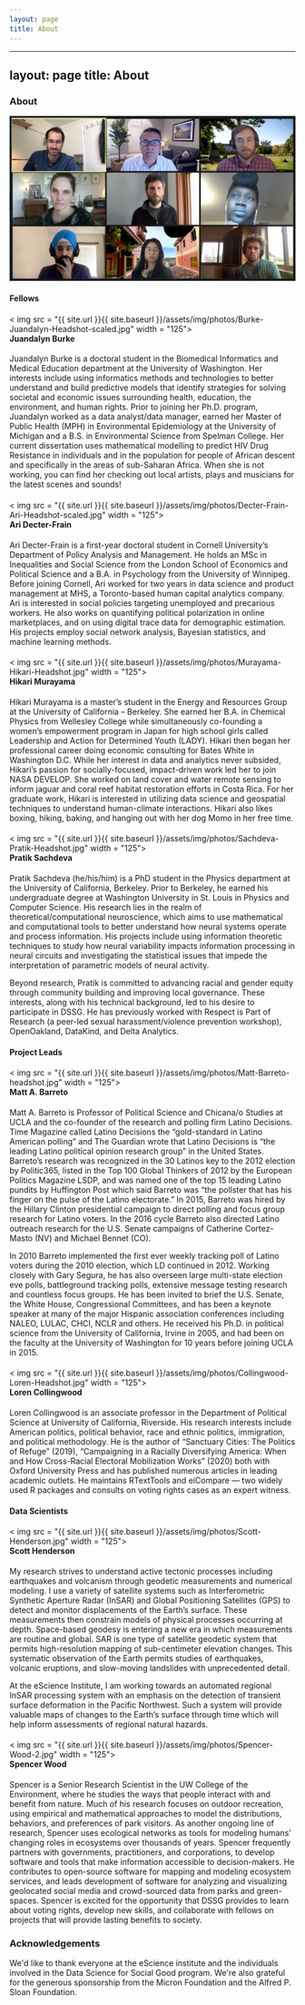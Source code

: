 ```yaml
---
layout: page
title: About
---
```


---
layout: page
title: About
---

### About

![](images/photos/DSSG-voting-equity-team-jpg.jpg)<!-- -->

#### Fellows

<div style="clear: both;">
  <div style="float: left; margin-right 1em;">
    < img src = "{{ site.url }}{{ site.baseurl }}/assets/img/photos/Burke-Juandalyn-Headshot-scaled.jpg" width = "125">
  </div>
  <div>
    <h4>Juandalyn Burke</h4>
    <p>Juandalyn Burke is a doctoral student in the Biomedical Informatics and Medical Education department at the University of Washington. Her interests include using informatics methods and technologies to better understand and build predictive models that identify strategies for solving societal and economic issues surrounding health, education, the environment, and human rights. Prior to joining her Ph.D. program, Juandalyn worked as a data analyst/data manager, earned her Master of Public Health (MPH) in Environmental Epidemiology at the University of Michigan and a B.S. in Environmental Science from Spelman College. Her current dissertation uses mathematical modelling to predict HIV Drug Resistance in individuals and in the population for people of African descent and specifically in the areas of sub-Saharan Africa. When she is not working, you can find her checking out local artists, plays and musicians for the latest scenes and sounds!</p>
  </div>
</div>

<div style="clear: both;">
  <div style="float: left; margin-right 1em;">
    < img src = "{{ site.url }}{{ site.baseurl }}/assets/img/photos/Decter-Frain-Ari-Headshot-scaled.jpg" width = "125">
  </div>
  <div>
    <h4>Ari Decter-Frain</h4>
    <p>Ari Decter-Frain is a first-year doctoral student in Cornell University’s Department of Policy Analysis and Management. He holds an MSc in Inequalities and Social Science from the London School of Economics and Political Science and a B.A. in Psychology from the University of Winnipeg. Before joining Cornell, Ari worked for two years in data science and product management at MHS, a Toronto-based human capital analytics company.
Ari is interested in social policies targeting unemployed and precarious workers. He also works on quantifying political polarization in online marketplaces, and on using digital trace data for demographic estimation. His projects employ social network analysis, Bayesian statistics, and machine learning methods.</p>
  </div>
</div>

<div style="clear: both;">
  <div style="float: left; margin-right 1em;">
    < img src = "{{ site.url }}{{ site.baseurl }}/assets/img/photos/Murayama-Hikari-Headshot.jpg" width = "125">
  </div>
  <div>
    <h4>Hikari Murayama</h4>
    <p>Hikari Murayama is a master’s student in the Energy and Resources Group at the University of California – Berkeley. She earned her B.A. in Chemical Physics from Wellesley College while simultaneously co-founding a women’s empowerment program in Japan for high school girls called Leadership and Action for Determined Youth (LADY). Hikari then began her professional career doing economic consulting for Bates White in Washington D.C. While her interest in data and analytics never subsided, Hikari’s passion for socially-focused, impact-driven work led her to join NASA DEVELOP. She worked on land cover and water remote sensing to inform jaguar and coral reef habitat restoration efforts in Costa Rica. For her graduate work, Hikari is interested in utilizing data science and geospatial techniques to understand human-climate interactions. Hikari also likes boxing, hiking, baking, and hanging out with her dog Momo in her free time.</p>
  </div>
</div>


<div style="clear: both;">
  <div style="float: left; margin-right 1em;">
    < img src = "{{ site.url }}{{ site.baseurl }}/assets/img/photos/Sachdeva-Pratik-Headshot.jpg" width = "125">
  </div>
  <div>
    <h4>Pratik Sachdeva</h4>
     <p>Pratik Sachdeva (he/his/him) is a PhD student in the Physics department at the University of California, Berkeley. Prior to Berkeley, he earned his undergraduate degree at Washington University in St. Louis in Physics and Computer Science. His research lies in the realm of theoretical/computational neuroscience, which aims to use mathematical and computational tools to better understand how neural systems operate and process information. His projects include using information theoretic techniques to study how neural variability impacts information processing in neural circuits and investigating the statistical issues that impede the interpretation of parametric models of neural activity.</p>
     <p>Beyond research, Pratik is committed to advancing racial and gender equity through community building and improving local governance. These interests, along with his technical background, led to his desire to participate in DSSG. He has previously worked with Respect is Part of Research (a peer-led sexual harassment/violence prevention workshop), OpenOakland, DataKind, and Delta Analytics.</p>
  </div>
</div>


#### Project Leads

<div style="clear: both;">
  <div style="float: left; margin-right 1em;">
    < img src = "{{ site.url }}{{ site.baseurl }}/assets/img/photos/Matt-Barreto-headshot.jpg" width = "125">
  </div>
  <div>
    <h4>Matt A. Barreto</h4>
     <p>Matt A. Barreto is Professor of Political Science and Chicana/o Studies at UCLA and the co-founder of the research and polling firm Latino Decisions. Time Magazine called Latino Decisions the “gold-standard in Latino American polling” and The Guardian wrote that Latino Decisions is “the leading Latino political opinion research group” in the United States. Barreto’s research was recognized in the 30 Latinos key to the 2012 election by Politic365, listed in the Top 100 Global Thinkers of 2012 by the European Politics Magazine LSDP, and was named one of the top 15 leading Latino pundits by Huffington Post which said Barreto was “the pollster that has his finger on the pulse of the Latino electorate.” In 2015, Barreto was hired by the Hillary Clinton presidential campaign to direct polling and focus group research for Latino voters. In the 2016 cycle Barreto also directed Latino outreach research for the U.S. Senate campaigns of Catherine Cortez-Masto (NV) and Michael Bennet (CO).</p>
<p>In 2010 Barreto implemented the first ever weekly tracking poll of Latino voters during the 2010 election, which LD continued in 2012. Working closely with Gary Segura, he has also overseen large multi-state election eve polls, battleground tracking polls, extensive message testing research and countless focus groups. He has been invited to brief the U.S. Senate, the White House, Congressional Committees, and has been a keynote speaker at many of the major Hispanic association conferences including NALEO, LULAC, CHCI, NCLR and others. He received his Ph.D. in political science from the University of California, Irvine in 2005, and had been on the faculty at the University of Washington for 10 years before joining UCLA in 2015.</p>
  </div>
</div>

<div style="clear: both;">
  <div style="float: left; margin-right 1em;">
    < img src = "{{ site.url }}{{ site.baseurl }}/assets/img/photos/Collingwood-Loren-Headshot.jpg" width = "125">
  </div>
  <div>
    <h4>Loren Collingwood</h4>
     <p>Loren Collingwood is an associate professor in the Department of Political Science at University of California, Riverside. His research interests include American politics, political behavior, race and ethnic politics, immigration, and political methodology. He is the author of “Sanctuary Cities: The Politics of Refuge” (2019), “Campaigning in a Racially Diversifying America: When and How Cross-Racial Electoral Mobilization Works” (2020) both with Oxford University Press and has published numerous articles in leading academic outlets. He maintains RTextTools and eiCompare — two widely used R packages and consults on voting rights cases as an expert witness.</p>
  </div>
</div>


#### Data Scientists

<div style="clear: both;">
  <div style="float: left; margin-right 1em;">
    < img src = "{{ site.url }}{{ site.baseurl }}/assets/img/photos/Scott-Henderson.jpg" width = "125">
  </div>
  <div>
    <h4>Scott Henderson</h4>
     <p>My research strives to understand active tectonic processes including earthquakes and volcanism through geodetic measurements and numerical modeling. I use a variety of satellite systems such as Interferometric Synthetic Aperture Radar (InSAR) and Global Positioning Satellites (GPS) to detect and monitor displacements of the Earth’s surface. These measurements then constrain models of physical processes occurring at depth.
Space-based geodesy is entering a new era in which measurements are routine and global. SAR is one type of satellite geodetic system that permits high-resolution mapping of sub-centimeter elevation changes. This systematic observation of the Earth permits studies of earthquakes, volcanic eruptions, and slow-moving landslides with unprecedented detail.</p>
  <p> At the eScience Institute, I am working towards an automated regional InSAR processing system with an emphasis on the detection of transient surface deformation in the Pacific Northwest. Such a system will provide valuable maps of changes to the Earth’s surface through time which will help inform assessments of regional natural hazards. </p>
  </div>
</div>

<div style="clear: both;">
  <div style="float: left; margin-right 1em;">
    < img src = "{{ site.url }}{{ site.baseurl }}/assets/img/photos/Spencer-Wood-2.jpg" width = "125">
  </div>
  <div>
    <h4>Spencer Wood</h4>
     <p>Spencer is a Senior Research Scientist in the UW College of the Environment, where he studies the ways that people interact with and benefit from nature. Much of his research focuses on outdoor recreation, using empirical and mathematical approaches to model the distributions, behaviors, and preferences of park visitors. As another ongoing line of research, Spencer uses ecological networks as tools for modeling humans’ changing roles in ecosystems over thousands of years. Spencer frequently partners with governments, practitioners, and corporations, to develop software and tools that make information accessible to decision-makers. He contributes to open-source software for mapping and modeling ecosystem services, and leads development of software for analyzing and visualizing geolocated social media and crowd-sourced data from parks and green-spaces. Spencer is excited for the opportunity that DSSG provides to learn about voting rights, develop new skills, and collaborate with fellows on projects that will provide lasting benefits to society.</p>
  </div>
</div>


### Acknowledgements


We'd like to thank everyone at the eScience institute and the individuals involved in the Data Science for Social Good program. We're also grateful for the generous sponsorship from the Micron Foundation and the Alfred P. Sloan Foundation.

